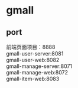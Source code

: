 # gmall
## port
前端页面项目：8888<br/>
gmall-user-server:8081<br/>
gmall-user-web:8082<br/>
gmall-manage-server:8071<br/>
gmall-manage-web:8072<br/>
gmall-item-web:8083<br/>

